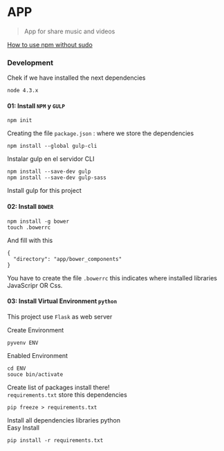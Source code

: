 # APP

> App for share music and videos

[How to use npm without sudo](https://goo.gl/3rf2Kl)

### Development

Chek if we have installed the next dependencies

	node 4.3.x


#### 01: Install `NPM` y `GULP`

	npm init

 Creating the file `package.json` : where we store the dependencies

	npm install --global gulp-cli

Instalar gulp en el servidor CLI

	npm install --save-dev gulp
	npm install --save-dev gulp-sass

Install gulp for this project

#### 02: Install `BOWER`

	npm install -g bower
	touch .bowerrc

And fill with this

	{
	  "directory": "app/bower_components"
	}


You have to create the file `.bowerrc` this indicates where installed libraries  
JavaScripr OR Css.

#### 03: Install Virtual Environment `python`

This project use `Flask` as web server

Create Environment

	pyvenv ENV

Enabled Environment

	cd ENV
	souce bin/activate

Create list of packages install there!  
`requirements.txt` store this dependencies

	pip freeze > requirements.txt

Install all dependencies libraries python  
Easy Install

	pip install -r requirements.txt
